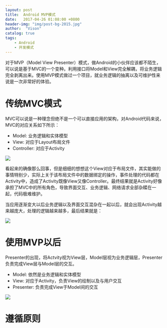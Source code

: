 ```yaml
---
layout: post
title:  Android MVP模式
date:   2017-04-26 01:08:00 +0800
header-img: "img/post-bg-2015.jpg"
author:  "Vison"
catalog: true
tags:
    - Android
    - 开发模式
---
```



对于MVP（Model View Presenter）模式，做Android的小伙伴应该都不陌生，可以说是基于MVC的一个变种。利用接口将Model和View完全解耦，将业务逻辑完全剥离出来。使用MVP模式做过一个项目，就业务逻辑的抽离以及可维护性来说是一次非常好的体验。

# 传统MVC模式
MVC可以说是一种理念但绝不是一个可以直接应用的架构，对Android代码来说，MVC的对应关系如下所示：

* Model: 业务逻辑和实体模型
* View: 对应于Layout布局文件
* Controller: 对应于Activity 

![](http://upload-images.jianshu.io/upload_images/1233754-5f7d98f12dc2496d.png!web?imageMogr2/auto-orient/strip%7CimageView2/2/w/1240)


看起来的确像那么回事，但是细细的想想这个View对应于布局文件，其实能做的事情特别少，实际上关于该布局文件中的数据绑定的操作，事件处理的代码都在Activity中，造成了Activity既像View又像Controller。最终结果就是Activity好像承担了MVC中的所有角色，导致界面交互、业务逻辑、网络请求全部杂糅在一起，代码极难维护。

当应用逐渐变大以后业务逻辑以及界面交互混杂在一起以后，就会出现Activity越来越庞大，处理的逻辑越来越多，最后结果就是：

![](http://upload-images.jianshu.io/upload_images/1233754-41f3e3d839c950fc.png!web?imageMogr2/auto-orient/strip%7CimageView2/2/w/1240)

# 使用MVP以后
Presenter的出现，将Actvity视为View层，Model层视为业务逻辑层，Presenter负责完成View层与Model层的交互。

* Model: 依然是业务逻辑和实体模型
* View: 对应于Activity，负责View的绘制以及与用户交互
* Presenter: 负责完成View于Model间的交互

![](http://upload-images.jianshu.io/upload_images/1233754-eb5b4bc4fbf757be.png!web?imageMogr2/auto-orient/strip%7CimageView2/2/w/1240)

# 遵循原则


